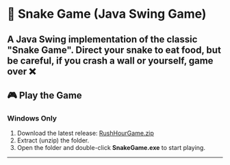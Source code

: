 # 🐍 Snake Game (Java Swing Game)

A Java Swing implementation of the classic "Snake Game".
Direct your snake to eat food, but be careful, if you crash 
a wall or yourself, game over ❌
---

## 🎮 Play the Game

### Windows Only
1. Download the latest release: [RushHourGame.zip](https://github.com/yourusername/snakegame/SnakeGame)
2. Extract (unzip) the folder.
3. Open the folder and double-click **SnakeGame.exe** to start playing.
---
